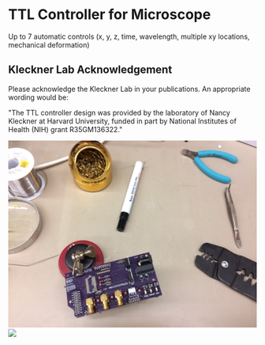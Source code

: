 # TTL Controller for Microscope 

Up to 7 automatic controls (x, y, z, time, wavelength, multiple xy locations, mechanical deformation)

## Kleckner Lab Acknowledgement

Please acknowledge the Kleckner Lab in your publications. An appropriate wording would be:

"The TTL controller design was provided by the laboratory of Nancy Kleckner at Harvard University, funded in part by National Institutes of Health (NIH) grant R35GM136322."

<img src="https://github.com/mariavmukhina/Custom_TTL_Controller_for_Microscope/blob/main/images/controller.jpg">  

<img src="https://github.com/mariavmukhina/Custom_TTL_Controller_for_Microscope/blob/main/images/TTL%20triggering%20scheme.png">
